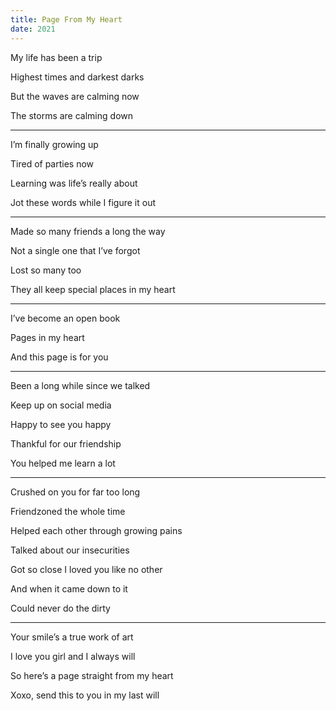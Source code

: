 ```yaml
---
title: Page From My Heart 
date: 2021
---
```


My life has been a trip

Highest times and darkest darks 

But the waves are calming now 

The storms are calming down 

---

I’m finally growing up 

Tired of parties now 

Learning was life’s really about 

Jot these words while I figure it out 

---

Made so many friends a long the way 

Not a single one that I’ve forgot 

Lost so many too 

They all keep special places in my heart 

---

I’ve become an open book 

Pages in my heart 

And this page is for you 

---

Been a long while since we talked 

Keep up on social media 

Happy to see you happy 

Thankful for our friendship 

You helped me learn a lot 

---

Crushed on you for far too long

Friendzoned the whole time 

Helped each other through growing pains 

Talked about our insecurities 

Got so close I loved you like no other 

And when it came down to it 

Could never do the dirty 

---

Your smile’s a true work of art 

I love you girl and I always will 

So here’s a page straight from my heart 

Xoxo, send this to you in my last will
